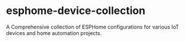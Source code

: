 # esphome-device-collection
A Comprehensive collection of ESPHome configurations for various IoT devices and home automation projects.
